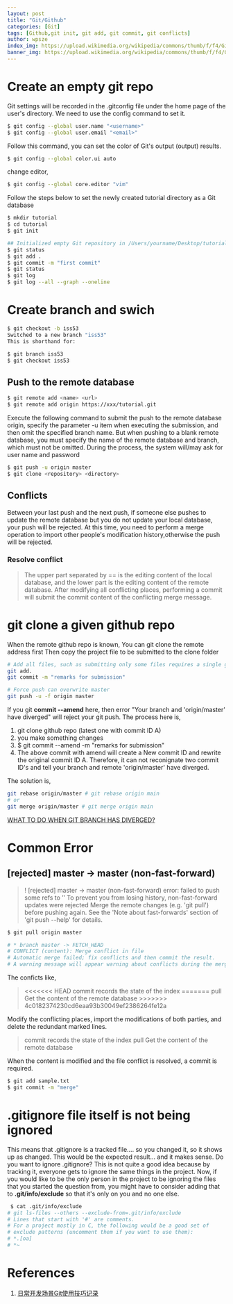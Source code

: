 ```yaml
---
layout: post
title: "Git/Github"
categories: [Git]
tags: [Github,git init, git add, git commit, git conflicts]
author: wpsze
index_img: https://upload.wikimedia.org/wikipedia/commons/thumb/f/f4/Git_session.svg/1920px-Git_session.svg.png
banner_img: https://upload.wikimedia.org/wikipedia/commons/thumb/f/f4/Git_session.svg/1920px-Git_session.svg.png
---
```


# Create an empty git repo
Git settings will be recorded in the .gitconfig file under the home page of the user's directory. We need to use the config command to set it.

```sh
$ git config --global user.name "<username>"
$ git config --global user.email "<email>"
```

Follow this command, you can set the color of Git's output (output) results.
```sh
$ git config --global color.ui auto
```

change editor,
```sh
$ git config --global core.editor "vim"
```

Follow the steps below to set the newly created tutorial directory as a Git database
```sh
$ mkdir tutorial
$ cd tutorial
$ git init

## Initialized empty Git repository in /Users/yourname/Desktop/tutorial/.git/
$ git status
$ git add .
$ git commit -m "first commit"
$ git status
$ git log
$ git log --all --graph --oneline
```

# Create branch and swich

```sh
$ git checkout -b iss53
Switched to a new branch "iss53"
This is shorthand for:

$ git branch iss53
$ git checkout iss53
```

## Push to the remote database

```sh
$ git remote add <name> <url>
$ git remote add origin https://xxx/tutorial.git
```
Execute the following command to submit the push to the remote database origin, specify the parameter -u item when executing the submission, and then omit the specified branch name. But when pushing to a blank remote database, you must specify the name of the remote database and branch, which must not be omitted.
During the process, the system will/may ask for user name and password
```sh
$ git push -u origin master
$ git clone <repository> <directory>
```

## Conflicts
Between your last push and the next push, if someone else pushes to update the remote database but you do not update your local database, your push will be rejected. At this time, you need to perform a merge operation to import other people's modification history,otherwise the push will be rejected.
### Resolve conflict
> The upper part separated by == is the editing content of the local database, and the lower part is the editing content of the remote database. After modifying all conflicting places, performing a commit will submit the commit content of the conflicting merge message.

# git clone a given github repo
When the remote github repo is known, You can git clone the remote address first
Then copy the project file to be submitted to the clone folder
```sh
# Add all files, such as submitting only some files requires a single git add file name
git add. 
git commit -m "remarks for submission"

# Force push can overwrite master
git push -u -f origin master
```

If you git **commit --amend** here, then error "Your branch and 'origin/master' have diverged" will reject your git push. The process here is,
1. git clone github repo (latest one with commit ID A)
2. you make something changes
3. $ git commit --amend -m "remarks for submission"
4. The above commit with amend will create a New commit ID and rewrite the original commit ID A. Therefore, it can not reconignate two commit ID's and tell your branch and remote 'origin/master' have diverged. 

The solution is,
```sh
git rebase origin/master # git rebase origin main
# or
git merge origin/master # git merge origin main
```
[WHAT TO DO WHEN GIT BRANCH HAS DIVERGED?](https://poanchen.github.io/blog/2020/09/19/what-to-do-when-git-branch-has-diverged)

# Common Error
## [rejected]        master -> master (non-fast-forward)
> ! [rejected]        master -> master (non-fast-forward)
> error: failed to push some refs to ’’
> To prevent you from losing history, non-fast-forward updates were rejected
> Merge the remote changes (e.g. 'git pull') before pushing again.  See the
> 'Note about fast-forwards' section of 'git push --help' for details.

```sh
$ git pull origin master

# * branch master -> FETCH_HEAD
# CONFLICT (content): Merge conflict in file
# Automatic merge failed; fix conflicts and then commit the result.
# A warning message will appear warning about conflicts during the merge.
```
The conficts like,
> \<<<<<<< HEAD
> commit records the state of the index
> \=======
> pull Get the content of the remote database
> \>>>>>>> 4c0182374230cd6eaa93b30049ef2386264fe12a

Modify the conflicting places, import the modifications of both parties, and delete the redundant marked lines.

> commit records the state of the index
> pull Get the content of the remote database

When the content is modified and the file conflict is resolved, a commit is required.
```sh
$ git add sample.txt
$ git commit -m "merge"
```

# .gitignore file itself is not being ignored

This means that .gitignore is a tracked file.... so you changed it, so it shows up as changed. This would be the expected result... and it makes sense. Do you want to ignore .gitignore? This is not quite a good idea because by tracking it, everyone gets to ignore the same things in the project. Now, if you would like to be the only person in the project to be ignoring the files that you started the question from, you might have to consider adding that to **.git/info/exclude** so that it's only on you and no one else.

```sh
 $ cat .git/info/exclude
# git ls-files --others --exclude-from=.git/info/exclude
# Lines that start with '#' are comments.
# For a project mostly in C, the following would be a good set of
# exclude patterns (uncomment them if you want to use them):
# *.[oa]
# *~
```

# References

1. [日常开发场景Git使用技巧记录](https://mp.weixin.qq.com/s/YhTDnBKXC1ENbu8i6-1pJw)